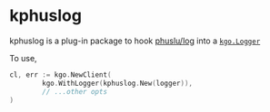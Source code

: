 kphuslog
========

kphuslog is a plug-in package to hook [phuslu/log](https://github.com/phuslu/log)
into a [`kgo.Logger`](https://pkg.go.dev/github.com/YenchangChan/franz-go/pkg/kgo#Logger)

To use,

```go
cl, err := kgo.NewClient(
        kgo.WithLogger(kphuslog.New(logger)),
        // ...other opts
)
```
